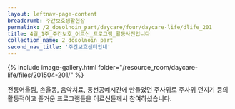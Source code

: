 ```yaml
--- 
layout: leftnav-page-content 
breadcrumb: 주간보호생활현장 
permalink: /2_dosolnoin_part/daycare/four/daycare-life/dlife_201
title: 4월_1주_주간보호_어르신_프로그램_활동사진입니다
collection_name: 2_dosolnoin_part
second_nav_title: '주간보호센터안내' 
---
```

{% include image-gallery.html folder="/resource_room/daycare-life/files/201504-201/" %}









전통어울림, 손율동, 음악치료, 풍선공예시간에 만들었던 주사위로 주사위 던지기 등의 
활동적이고 즐거운 프로그램들을 어르신들께서 참여하셨습니다.